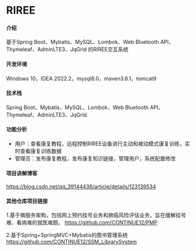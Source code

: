 # RIREE

#### 介绍

基于Spring Boot、Mybatis、MySQL、Lombok、Web Bluetooth API、Thymeleaf、AdminLTE3、JqGrid 的RIREE交互系统

#### 开发环境

Windows 10，IDEA 2022.2，mysql8.0，maven3.6.1，tomcat9

#### 技术栈 

Spring Boot、Mybatis、MySQL、Lombok、Web Bluetooth API、Thymeleaf、AdminLTE3、JqGrid.

#### 功能分析

- 用户：查看康复教程，远程控制RIREE设备进行主动和被动模式康复训练，实时查看康复训练数据
- 管理员：发布康复教程，发布康复知识链接，管理用户，系统配置修改

#### 项目讲解博客

https://blog.csdn.net/qq_39144436/article/details/123139534

#### 其他仓库项目链接

1.基于微服务架构，包括网上预约挂号业务和肺癌风险评估业务，旨在缓解挂号难、看病难的就医难题。
https://github.com/CONTINUE12/PMP

2.基于Spring+SpringMVC+Mybatis的图书管理系统
https://github.com/CONTINUE12/SSM_LibrarySystem
